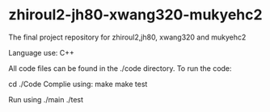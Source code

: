 # zhiroul2-jh80-xwang320-mukyehc2
The final project repository for zhiroul2,jh80, xwang320 and mukyehc2

Language use: C++

All code files can be found in the ./code directory. To run the code:

cd ./Code
Complie using:
make
make test

Run using 
./main
./test

